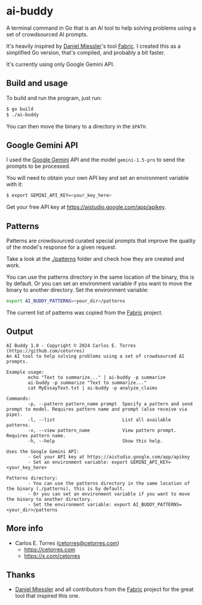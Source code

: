 # ai-buddy

A terminal command in Go that is an AI tool to help solving problems using a set of crowdsourced AI prompts.

It's heavily inspired by [Daniel Miessler](https://github.com/danielmiessler)'s tool [Fabric](https://github.com/danielmiessler/fabric). I created this as a simplified Go version, that's compiled, and probably a bit faster.

It's currently using only Google Gemini API.

## Build and usage

To build and run the program, just run:

```sh
$ go build
$ ./ai-buddy
```

You can then move the binary to a directory in the `$PATH`.

## Google Gemini API

I used the [Google Gemini](https://gemini.google.com/app) API and the model `gemini-1.5-pro` to send the prompts to be processed.

You will need to obtain your own API key and set an environment variable with it:

```sh
$ export GEMINI_API_KEY=<your_key_here>
```

Get your free API key at <https://aistudio.google.com/app/apikey>.

## Patterns

Patterns are crowdsourced curated special prompts that improve the quality of the model's response for a given request.

Take a look at the [./patterns](./patterns/) folder and check how they are created and work.

You can use the patterns directory in the same location of the binary, this is by default. Or you can set an environment variable if you want to move the binary to another directory. Set the environment variable: 

```sh
export AI_BUDDY_PATTERNS=<your_dir>/patterns
```

The current list of patterns was copied from the [Fabric](https://github.com/danielmiessler/fabric) project.

## Output

```
AI Buddy 1.0 - Copyright © 2024 Carlos E. Torres (https://github.com/cetorres)
An AI tool to help solving problems using a set of crowdsourced AI prompts.

Example usage:
        echo "Text to summarize..." | ai-buddy -p summarize
        ai-buddy -p summarize "Text to summarize..."
        cat MyEssayText.txt | ai-buddy -p analyze_claims

Commands:
        -p, --pattern pattern_name prompt  Specify a pattern and send prompt to model. Requires pattern name and prompt (also receive via pipe).
        -l, --list                         List all available patterns.
        -v, --view pattern_name            View pattern prompt. Requires pattern name.
        -h, --help                         Show this help.

Uses the Google Gemini API:
        - Get your API key at https://aistudio.google.com/app/apikey
        - Set an environment variable: export GEMINI_API_KEY=<your_key_here>

Patterns directory:
        - You can use the patterns directory in the same location of the binary (./patterns), this is by default.
        - Or you can set an environment variable if you want to move the binary to another directory.
        - Set the environment variable: export AI_BUDDY_PATTERNS=<your_dir>/patterns
```

## More info

- Carlos E. Torres (<cetorres@cetorres.com>)
  - <https://cetorres.com>
  - <https://x.com/cetorres>

## Thanks

- [Daniel Miessler](https://github.com/danielmiessler) and all contributors from the [Fabric](https://github.com/danielmiessler/fabric) project for the great tool that inspired this one.
